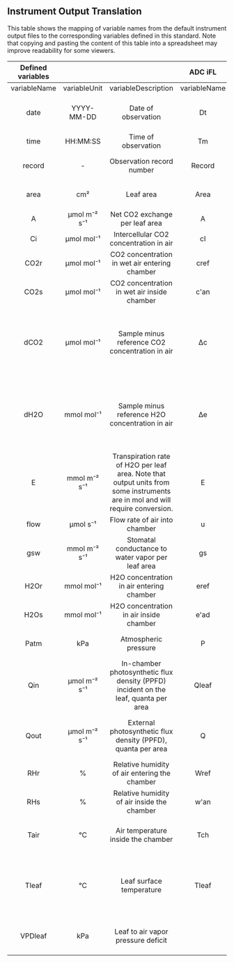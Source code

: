 ## Instrument Output Translation
This table shows the mapping of variable names from the default instrument output files to the corresponding variables defined in this standard. Note that copying and pasting the content of this table into a spreadsheet may improve readability for some viewers. 

|**Defined variables**| | |**ADC iFL**| | |**ADC LCi T**| | |**ADC proT**| | |**CID CI-340**| | |**Licor 6400XT**| | |**Licor 6800**| | |**PP Systems CIRAS-2**| | |**PP Systems CIRAS-3**| | |**PP Systems TARGAS-1**| | |**Walz GFS-3000**| | |
:-----:|:-----:|:-----:|:-----:|:-----:|:-----:|:-----:|:-----:|:-----:|:-----:|:-----:|:-----:|:-----:|:-----:|:-----:|:-----:|:-----:|:-----:|:-----:|:-----:|:-----:|:-----:|:-----:|:-----:|:-----:|:-----:|:-----:|:-----:|:-----:|:-----:|:-----:|:-----:|:-----:
variableName|variableUnit|variableDescription|variableName|variableUnit|variableDescription|variableName|variableUnit|variableDescription|variableName|variableUnit|variableDescription|variableName|variableUnit|variableDescription|variableName|variableUnit|variableDescription|variableName|variableUnit|variableDescription|variableName|variableUnit|variableDescription|variableName|variableUnit|variableDescription|variableName|variableUnit|variableDescription|variableName|variableUnit|variableDescription
date|YYYY-MM-DD|Date of observation|Dt|-|Date (text)|Dt|-|Date (text)|Dt|-|Date (text)|Year, M, D|-|Current year; Current month; Current day (3 separate columns)|YYYYMMDD|-|Date code (integer)|date|-|Date of last observation|Date| | |ExcelTime| | |Date|dd/mm/yy| |Date|yyyy-mm-dd|Date
time|HH:MM:SS|Time of observation|Tm|-|Time of day|tm|-|Time of day|tm|-|Time of day|H, m, and s|-|Time experiments conducted|HHMMSS|-|real time clock|hhmmss|-|Time of last observation|Time| | |ExcelTime| | |Time|hh:mm:ss| |Time|hh:mm:dd|Time
record|-|Observation record number|Record|-|Current record number|Record|-|Current record number|Record|-|Measurement number|Count|-|Number of measurements that have been saved|Obs|-|# Obs stored in log file|obs|-|Number of observations logged| | | | | | |Rec Num| |Number|Object| |Object number
area|cm²|Leaf area|Area|cm2|projected leaf surface area|Area|cm2|projected leaf surface area|Area|cm2|projected leaf surface area| | | |Area|cm²|In-chamber leaf area|S|cm²|Leaf area|Leaf Area|cm²|Leaf Area|Leaf Area|cm²|Leaf Area|Area| | |Area|cm²|Value of the sample used for calculations
A|µmol m⁻² s⁻¹|Net CO2 exchange per leaf area|A|μmol m-2 s-1|Photosynthetic rate|A|μmol m-2 s-1|Photosynthetic rate|A|μmol m-2 s-1|Photosynthetic assimilation rate|Pn|μmol m-2 s-1|net photosynthesis rate|Photo|µmol m⁻²  s⁻¹|Photosynthetic rate|A|µmol m⁻² s⁻¹|Assimilation rate|Pn|µmol m⁻² s⁻¹|Net Photosynthetic Rate|A|µmol CO2 m⁻² s⁻¹|Assimilation|A|µmol CO2 m⁻² s⁻¹|Assimilation|A|µmol m⁻² s⁻¹|Assimilation rate
Ci|µmol mol⁻¹|Intercellular CO2 concentration in air|cI|vpm|Sub-stomatal CO2|Ci|vpm|Sub-stomatal CO2|cI|vpm|Sub-stomatal CO2|IntCO2|µmol mol⁻¹|Internal CO2 concentration|Ci|µmol mol⁻¹|Intercellular CO2 concentration|Ci|µmol mol⁻¹|Intercellular CO2|Ci|ppm|Substomatal CO2 Concentration|Ci|µmol mol⁻¹|Sub-Stomatal CO2 Concentration|Ci|µmol mol⁻¹|Leaf internal CO2 Concentration|ci|ppm|Intercellular CO2 mole fraction
CO2r|µmol mol⁻¹|CO2 concentration in wet air entering chamber|cref|vpm|CO2 reference|Cref|vpm|CO2 reference|Cref|ppm|CO2 reference|CO2in|ppm|Inlet CO2|CO2R|µmol mol⁻¹|Reference cell CO2|CO2\_r|µmol mol⁻¹|Reference cell CO2 concentration|Cr|ppm|Reference CO2|CO2r|µmol mol⁻¹|CO2 Reference|CO2r|ppm|CO2 Reference|CO2abs|ppm|CO2 mole fraction in the reference cell of analyzer
CO2s|µmol mol⁻¹|CO2 concentration in wet air inside chamber|c'an|vpm|CO2 analysis (correction for dilution)|C'an|vpm|CO2 analysis (correction for dilution)|Can|vpm|CO2 analysis (correction for dilution)|CO2out|ppm|Outlet CO2|CO2S|µmol mol⁻¹|Sample cell CO2|CO2\_s|µmol mol⁻¹|Sample cell CO2 concentration|Ca|ppm|Analysis CO2|CO2a|µmol mol⁻¹|CO2 Analysis|CO2a|ppm|CO2 Analysis|ca|ppm|CO2 mole fraction in the cuvette
dCO2|µmol mol⁻¹|Sample minus reference CO2 concentration in air|Δc|vpm|Delta CO2 (Cref - C'an)|^C|vpm|Delta CO2 (Cref - C'an)|ΔCO2|vpm|Delta CO2 (Cref - C'an)| | | |DCO2|µmol mol⁻¹|ΔCO2|ΔCO2|µmol mol⁻¹|Sample - reference CO2|Cd|ppm|Differential CO2|CO2d|µmol mol⁻¹|CO2 Differential|CO2d|ppm|CO2 Differential|dCO2MP|ppm|Difference between CO2 mole fraction in the sample cell and reference cell of the analyzer in measuring point mode.
dH2O|mmol mol⁻¹|Sample minus reference H2O concentration in air|Δe|mBar|Delta H2O (e'an - eref), partial pressure|^e|mBar|Delta H2O (e'an - eref), partial pressure|Δe|mBar|Delta H2O (e'an - eref), partial pressure| | | |DH2O|mmol mol⁻¹|ΔH2O|ΔH2O|mmol mol⁻¹|Sample - reference H2O|Hd|mb   |Differential CO2|H2Od|mb|H2O Differential|H2Od|mb|H2O Differential|dH2OMP|ppm|Difference between H2O mole fraction in the sample cell and reference cell of the analyzer in measuring point mode.
E|mmol m⁻² s⁻¹|Transpiration rate of H2O per leaf area. Note that output units from some instruments are in mol and will require conversion.|E|mmol m-2 s-1|Transpiration rate|E|mmol m-2 s-1|Transpiration rate|E|mmol m-2 s-1|Transpiration rate|E|mmol m⁻² s⁻¹|Transpiration rate|Trmmol|mmol m⁻² s⁻¹|Transpiration rate|E|mol m⁻² s⁻¹|Transpiration rate|E|mmol m⁻² s⁻¹|Transpiration rate|E|mmol H2O m⁻² s⁻¹|Transpiration|E|mmol H2O m⁻² s⁻¹|Transpiration|E|mmol m⁻² s⁻¹|Transpiration rate
flow|µmol s⁻¹|Flow rate of air into chamber|u|μmol s-1|ASU mass flow (measured)|U|μmol s-1|ASU mass flow (measured)|U|μmol s-1|ASU mass flow (measured)|Flow|lpm|Flow rate|Flow|µmol s⁻¹|Flow rate|Flow|µmol s⁻¹|Flow rate to chamber|V|ml min-1|Chamber flow rate|Flow|cc min-1|Cuvette Flow Rate|Flow|cc min-1|Cuvette Flow Rate|Flow|µmol s⁻¹|Gas flow through the cuvette
gsw|mmol m⁻² s⁻¹|Stomatal conductance to water vapor per leaf area|gs|mmol m-2 s-1|Stomatal conductance of H2O|Gs|mol m-2 s-1|Stomatal conductance of H2O|Gs|mmol m-2 s-1|Stomatal conductance of H2O|C|mmol m⁻² s⁻¹|Stomatal conductance rate|Cond|mol m⁻²  s⁻¹|Conductance to water|gsw|mol m⁻² s⁻¹|Stomatal conductance to water vapor|gs|mmol m⁻² s⁻¹|Stomatal Conductance|gs|mmol H2O m⁻² s⁻¹|Stomatal Conductance|gs|mmol H2O m⁻² s⁻¹|Stomatal Conductance|GH2O|mmol m⁻² s⁻¹|Water vapor conductance
H2Or|mmol mol⁻¹|H2O concentration in air entering chamber|eref|mBar|H2O reference, as partial pressure|eref|mBar|H2O reference, as partial pressure|eref|mBar|H2O reference, as partial pressure|H2Oin|kPa|Inlet water pressure|H2OR|mmol mol⁻¹|Reference H2O|H2O\_r|mmol mol⁻¹|Reference cell H2O concentration|Hr|mb|Reference H2O|H2Or|mb|H2O Reference|H2Or|mb|H2O Reference|H2Oabs|ppm|H2O mole fraction in the reference cell of analyzer
H2Os|mmol mol⁻¹|H2O concentration in air inside chamber|e'ad|mBar|H2O analysis, dilution corrected|e'ad|mBar|H2O analysis, dilution corrected|e'an|mBar|H2O analysis, dilution corrected|H2Oout|kPa|Outlet water pressure|H2OS|mmol mol⁻¹|Sample H2O|H2O\_s|mmol mol⁻¹|Sample cell H2O concentration|Ha|mb|Analysis H20|H2Oa|mb|H2O Analysis|H2Oa|mb|H2O Analysis|wa|ppm|H2O mole fraction in the cuvette
Patm|kPa|Atmospheric pressure|P|mBar|atmospheric pressure|P|mBar|atmospheric pressure|P|mBar|atmospheric pressure|Pressure|kPa|Atmospheric pressure (also ATM)|Press|kPa|Atmospheric pressure|Pa|kPa|Atmospheric pressure|Ap|mb|Atmospheric pressure|Patm|mb|Atmospheric pressure|atm|mb|Atmospheric pressure|Pamb|kPa|Ambient barometric pressure
Qin|µmol m⁻²  s⁻¹|In-chamber photosynthetic flux density (PPFD) incident on the leaf, quanta per area|Qleaf|μmol m-2 s-1|P.A.R. incident on leaf surface|Qleaf|μmol m-2 s-1|P.A.R. incident on leaf surface|Qleaf|μmol m-2 s-1|P.A.R. incident on leaf surface corrected for Trw|PAR|μmol m-2 s-1|Photosynthetically Active Radiation|PARi|µmol m⁻²  s⁻¹|In-chamber PAR|Qin|µmol m⁻²  s⁻¹|PPFD incident on the leaf|Q|µmol m⁻²  s⁻¹|PAR|PARi|µmol m⁻²  s⁻¹|PAR Internal|PARi|µmol m⁻²  s⁻¹|PAR Internal|PARtop|µmol m⁻²  s⁻¹|Photosynthetically active radiation measured with sensor in upper cuvette half. Also see PARbot.
Qout|µmol m⁻² s⁻¹|External photosynthetic flux density (PPFD), quanta per area|Q |μmol m-2 s-1|P.A.R. at window|Q |μmol m-2 s-1|P.A.R. at window|Q |μmol m-2 s-1|P.A.R. at window corrected for Trw| | | |PARo|µmol m⁻²  s⁻¹|External PAR|Qamb\_out|µmol m⁻² s⁻¹|External quantum sensor| | | |PARe|µmol m⁻² s⁻¹|PAR External|PARe|µmol m⁻² s⁻¹|PAR External|PARamb|µmol m⁻² s⁻¹|Ambient photosynthetically active radiation measured with extenrnal sensor
RHr|%|Relative humidity of air entering the chamber|Wref|%RH|H2O reference, as %RH|Wref|%RH|H2O reference, as %RH|Wref|%RH|H2O reference, as %RH|RHin|%|Inlet relative humidity|RH\_R|%|Relative humidity in the reference cell| | | | | | | | | | | | | | | 
RHs|%|Relative humidity of air inside the chamber|w'an|%RH|H2O analysis, corrected|w'ad|%RH|H2O analysis, dilution corrected|W'an|%RH|H2O analysis, corrected as %RH|RHout|%|Outlet relative humidity|RH\_S|%|Relative humidity in the sample cell|RHcham|%|Relative humidity in the chamber|RH|%|Relative Humidity (calculated)|RH|%|Relative Humidity inside Leaf Chamber| | | |rH|%|Relative humidity in the cuvette
Tair|°C|Air temperature inside the chamber|Tch|°C|Leaf chamber temperature|Tch|°C|Leaf chamber temperature|Tch|°C|Leaf chamber temperature|Tair|°C|Air temperature|Tair|°C|Chamber Air Temp|Tair|°C|Chamber air temperature|Tc|°C|Cuvette Air Temperature|Tcuv|°C|Temperature in Cuvette|Tcuv|°C|Cuvette air temperature|Tcuv|°C|Cuvette temperature measured in lower half
Tleaf|°C|Leaf surface temperature|Tleaf|°C|Leaf surface temperature (also Tl)|Tleaf|°C|Leaf surface temperature|Tleaf|°C|Leaf surface temperature|Tleaf|°C|Leaf temperature|Tleaf|°C|Leaf Temp, measured with the thermocouple. Also see CTleaf. Same as Tleaf unless doing energy balance.|Tleaf|°C|Leaf thermocouple #1|Tl|°C|Leaf Temperature|Tleaf|°C|Leaf Temperature|Tleaf|°C|Leaf surface temperature|Tleaf|°C|Leaf temperature
VPDleaf|kPa|Leaf to air vapor pressure deficit | | | | | | | | | |VPD|-|Vapor pressure deficit|VpdL|kPa|Vapor pressure deficit based on leaf temp|VPDleaf|kPa|Vapor pressure deficit at leaf temperature|VPD|mb|Vapr Pressure Deficit|VPD|kPa|Leaf to air Vapor Pressure Deficit|VPD|mb|Vapor Pressure Deficit|VPD|Pa/kPa|Vapor pressure deficit between object (leaf) and air
